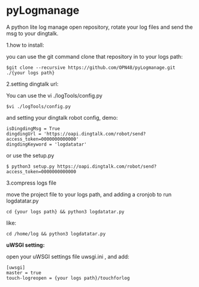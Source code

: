 # pyLogmanage
A python lite log manage open repository, rotate your log files and send the msg to your dingtalk.

1.how to install:

you can use the git command clone that repository in to your logs path:
```
$git clone --recursive https://github.com/OPN48/pyLogmanage.git ./{your logs path}
```

2.setting dingtalk url:

You can use the vi ./logTools/config.py
```
$vi ./logTools/config.py
```
and setting your dingtalk robot config, demo:
```
isDingdingMsg = True 
dingdingUrl = 'https://oapi.dingtalk.com/robot/send?access_token=0000000000000'
dingdingKeyword = 'logdatatar'
```
or use the setup.py
```
$ python3 setup.py https://oapi.dingtalk.com/robot/send?access_token=0000000000000
```

3.compress logs file

   move the project file to your logs path, and adding a cronjob to run logdatatar.py
```
cd {your logs path} && python3 logdatatar.py
```
like:
```
cd /home/log && python3 logdatatar.py
```
**uWSGI setting:**

open your uWSGI settings file uwsgi.ini , and add:
```
[uwsgi]
master = true
touch-logreopen = {your logs path}/touchforlog
```